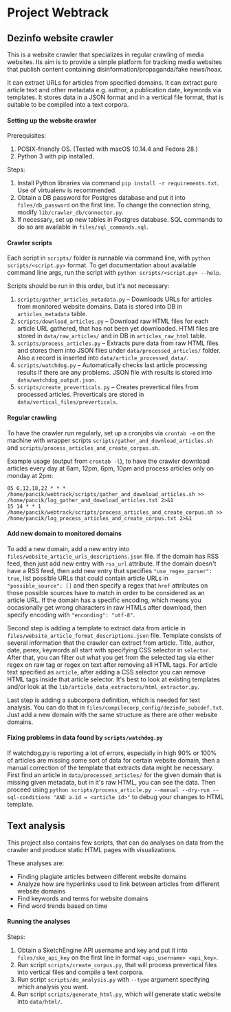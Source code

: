 # Project Webtrack
## Dezinfo website crawler
This is a website crawler that specializes in regular crawling of media websites. Its aim is to provide a simple
platform for tracking media websites that publish content containing disinformation/propaganda/fake news/hoax.

It can extract URLs for articles from specified domains. It can extract pure article text and other metadata e.g.
author, a publication date, keywords via templates. It stores data in a JSON format and in a vertical file format, that
is suitable to be compiled into a text corpora.

#### Setting up the website crawler
Prerequisites:
1. POSIX-friendly OS. (Tested with macOS 10.14.4 and Fedora 28.)
2. Python 3 with pip installed.

Steps:
1. Install Python libraries via command `pip install -r requirements.txt`. Use of virtualenv is recommended.
2. Obtain a DB password for Postgres database and put it into `files/db_password` on the first line. To change the connection string, modify `lib/crawler_db/connector.py`.
3. If necessary, set up new tables in Postgres database. SQL commands to do so are available in `files/sql_commands.sql`.

#### Crawler scripts
Each script in `scripts/` folder is runnable via command line, with `python scripts/<script.py>` format. To get
documentation about available command line args, run the script with `python scripts/<script.py> --help`.

Scripts should be run in this order, but it's not necessary:
1. `scripts/gather_articles_metadata.py` – Downloads URLs for articles from monitored website domains. Data is stored into DB in `articles_metadata` table.
2. `scripts/download_articles.py` – Download raw HTML files for each article URL gathered, that has not been yet downloaded. HTMl files are stored in `data/raw_articles/` and in DB in `articles_raw_html` table.
3. `scripts/process_articles.py` – Extracts pure data from raw HTML files and stores them into JSON files under `data/processed_articles/` folder. Also a record is inserted into `data/article_processed_data/`.
4. `scripts/watchdog.py` – Automatically checks last article processing results if there are any problems. JSON file with results is stored into `data/watchdog_output.json`.
5. `scripts/create_preverticals.py` – Creates prevertical files from processed articles. Preverticals are stored in `data/vertical_files/preverticals`.

#### Regular crawling 
To have the crawler run regularly, set up a cronjobs via `crontab -e` on the machine with wrapper scripts `scripts/gather_and_download_articles.sh` and `scripts/process_articles_and_create_corpus.sh`.

Example usage (output from `crontab -l`), to have the crawler download articles every day at 6am, 12pm, 6pm, 10pm and process articles only on monday at 2pm:
```
05 6,12,18,22 * * * /home/pancik/webtrack/scripts/gather_and_download_articles.sh >> /home/pancik/log_gather_and_download_articles.txt 2>&1
15 14 * * 1 /home/pancik/webtrack/scripts/process_articles_and_create_corpus.sh >> /home/pancik/log_process_articles_and_create_corpus.txt 2>&1
```

#### Add new domain to monitored domains
To add a new domain, add a new entry into `files/website_article_urls_descriptions.json` file. If the domain has RSS
feed, then just add new entry with `rss_url` attribute. If the domain doesn't have a RSS feed, then add new entry that
specifies `"use_regex_parser": true`, list possible URLs that could contain article URLs in `"possible_source": []` and
then specify a regex that `href` attributes on those possible sources have to match in order to be considered as an article URL. If
the domain has a specific encoding, which means you occasionally get wrong characters in raw HTMLs after download, then specify encoding
with `"enconding": "utf-8"`.

Second step is adding a template to extract data from article in `files/website_article_format_descriptions.json` file.
Template consists of several information that the crawler can extract from article. Title, author, date, perex, keywords
all start with specifying CSS selector in `selector`. After that, you can filter out what you get from the selected
tag via either regex on raw tag or regex on text after removing all HTML tags. For article text specified as `article`,
after adding a CSS selector you can remove HTML tags inside that article selector. It's best to look at existing templates
and/or look at the `lib/article_data_extractors/html_extractor.py`.

Last step is adding a subcorpora definition, which is needed for text analysis. You can do that in `files/compilecorp_config/dezinfo_subcdef.txt`.
Just add a new domain with the same structure as there are other website domains.

#### Fixing problems in data found by `scripts/watchdog.py`
If watchdog.py is reporting a lot of errors, especially in high 90% or 100% of articles are missing some sort of
data for certain website domain, then a manual correction of the template that extracts data might be necessary.
First find an article in `data/processed_articles/` for the given domain that is missing given metadata, but in it's 
raw HTML, you can see the data. Then proceed using `python scripts/process_article.py --manual --dry-run --sql-conditions "AND a.id = <article id>"`
to debug your changes to HTML template.

## Text analysis
This project also contains few scripts, that can do analyses on data from the crawler and produce static HTML pages with visualizations.

These analyses are:
* Finding plagiate articles between different website domains
* Analyze how are hyperlinks used to link between articles from different website domains
* Find keywords and terms for website domains
* Find word trends based on time

#### Running the analyses
Steps:
1. Obtain a SketchEngine API username and key and put it into `files/ske_api_key` on the first line in format `<api_username> <api_key>`.
2. Run script `scripts/create_corpus.py`, that will process prevertical files into vertical files and compile a text corpora.
3. Run script `scripts/do_analysis.py` with `--type` argument specifying which analysis you want.
4. Run script `scripts/generate_html.py`, which will generate static website into `data/html/`.